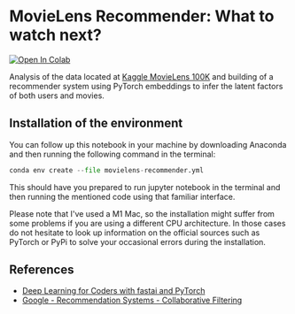 # MovieLens Recommender: What to watch next?

[![Open In Colab](https://colab.research.google.com/assets/colab-badge.svg)](https://colab.research.google.com/github/josumsc/movielens-recommender/blob/master/src/movielens-recommender.ipynb)

Analysis of the data located at [Kaggle MovieLens 100K](https://www.kaggle.com/datasets/rajmehra03/movielens100k?select=ratings.csv) 
and building of a recommender system using PyTorch embeddings to infer the latent factors
of both users and movies.

## Installation of the environment

You can follow up this notebook in your machine by downloading Anaconda and then running the following command in the terminal:
```python
conda env create --file movielens-recommender.yml
```
This should have you prepared to run jupyter notebook in the terminal and then running the mentioned code using that familiar interface.

Please note that I've used a M1 Mac, so the installation might suffer from some problems if you are using a different CPU architecture. In those cases do not hesitate to look up information on the official sources such as PyTorch or PyPi to solve your occasional errors during the installation.

## References

- [Deep Learning for Coders with fastai and PyTorch](www.course.fast.ai)
- [Google - Recommendation Systems - Collaborative Filtering](https://developers.google.com/machine-learning/recommendation/collaborative/basics)
